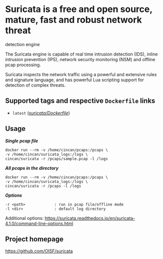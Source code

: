 # Suricata is a free and open source, mature, fast and robust network threat 
detection engine

The Suricata engine is capable of real time intrusion detection (IDS), inline 
intrusion prevention (IPS), network security monitoring (NSM) and offline pcap 
processing.

Suricata inspects the network traffic using a powerful and extensive rules and 
signature language, and has powerful Lua scripting support for detection of complex 
threats.

## Supported tags and respective `Dockerfile` links

* `latest` 
([*suricata/Dockerfile*](https://gitlab.com/CinCan/dockerfiles/blob/master/suricata/Dockerfile))

## Usage

***Single pcap file***
```
docker run --rm -v /home/cincan/pcaps:/pcaps \ 
-v /home/cincan/suricata_logs:/logs \
cincan/suricata -r /pcaps/sample.pcap -l /logs
```

***All pcaps in the directory***
```
docker run --rm -v /home/cincan/pcaps:/pcaps \ 
-v /home/cincan/suricata_logs:/logs \
cincan/suricata -r /pcaps -l /logs
```

***Options***
```
-r <path>             : run in pcap file/offline mode
-l <dir>              : default log directory
```
Additional options: 
https://suricata.readthedocs.io/en/suricata-4.1.0/command-line-options.html 

## Project homepage

https://github.com/OISF/suricata

